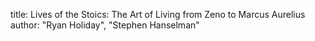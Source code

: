 title: Lives of the Stoics: The Art of Living from Zeno to Marcus Aurelius
author: "Ryan Holiday", "Stephen Hanselman"